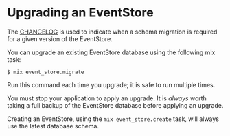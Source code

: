 # Upgrading an EventStore

The [CHANGELOG](https://github.com/commanded/eventstore/blob/master/CHANGELOG.md) is used to indicate when a schema migration is required for a given version of the EventStore.

You can upgrade an existing EventStore database using the following mix task:

```console
$ mix event_store.migrate
```

Run this command each time you upgrade; it is safe to run multiple times.

You must stop your application to apply an upgrade. It is *always* worth taking a full backup of the EventStore database before applying an upgrade.

Creating an EventStore, using the `mix event_store.create` task, will always use the latest database schema.
